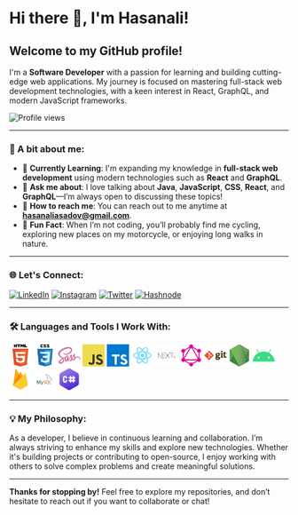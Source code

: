 # Hi there 👋, I'm Hasanali!

## Welcome to my GitHub profile!

I'm a **Software Developer** with a passion for learning and building cutting-edge web applications. My journey is focused on mastering full-stack web development technologies, with a keen interest in React, GraphQL, and modern JavaScript frameworks.

![Profile views](https://komarev.com/ghpvc/?username=hasanasadov1406&label=Profile%20Views&color=0e75b6&style=flat-square)

---

### 🚀 A bit about me:

- 🌱 **Currently Learning**: I'm expanding my knowledge in **full-stack web development** using modern technologies such as **React** and **GraphQL**.
- 💬 **Ask me about**: I love talking about **Java**, **JavaScript**, **CSS**, **React**, and **GraphQL**—I’m always open to discussing these topics!
- 📧 **How to reach me**: You can reach out to me anytime at **hasanaliasadov@gmail.com**.
- 🎯 **Fun Fact**: When I’m not coding, you’ll probably find me cycling, exploring new places on my motorcycle, or enjoying long walks in nature.

---

### 🌐 Let's Connect:

[![LinkedIn](https://img.shields.io/badge/LinkedIn-0A66C2?style=for-the-badge&logo=linkedin&logoColor=white)](https://www.linkedin.com/in/hasanali-asadov-87775727a)
[![Instagram](https://img.shields.io/badge/Instagram-E4405F?style=for-the-badge&logo=instagram&logoColor=white)](https://www.instagram.com/hasan.asadd)
[![Twitter](https://img.shields.io/badge/Twitter-1DA1F2?style=for-the-badge&logo=twitter&logoColor=white)](https://twitter.com/HesenEsedov6)
[![Hashnode](https://img.shields.io/badge/Hashnode-2962FF?style=for-the-badge&logo=hashnode&logoColor=white)](https://hashnode.com/@your-hashnode-username)

---

### 🛠️ Languages and Tools I Work With:

<p align="left">
  <img src="https://raw.githubusercontent.com/github/explore/main/topics/html/html.png" alt="HTML5" width="40" height="40"/>
  <img src="https://raw.githubusercontent.com/github/explore/main/topics/css/css.png" alt="CSS3" width="40" height="40"/>
  <img src="https://raw.githubusercontent.com/github/explore/main/topics/sass/sass.png" alt="Sass" width="40" height="40"/>
  <img src="https://raw.githubusercontent.com/github/explore/main/topics/javascript/javascript.png" alt="JavaScript" width="40" height="40"/>
  <img src="https://raw.githubusercontent.com/github/explore/main/topics/typescript/typescript.png" alt="TypeScript" width="40" height="40"/>
  <img src="https://raw.githubusercontent.com/github/explore/main/topics/react/react.png" alt="React" width="40" height="40"/>
  <img src="https://raw.githubusercontent.com/github/explore/main/topics/nextjs/nextjs.png" alt="Next.js" width="40" height="40"/>
  <img src="https://raw.githubusercontent.com/github/explore/main/topics/graphql/graphql.png" alt="GraphQL" width="40" height="40"/>
  <img src="https://raw.githubusercontent.com/github/explore/main/topics/git/git.png" alt="Git" width="40" height="40"/>
  <img src="https://raw.githubusercontent.com/github/explore/main/topics/nodejs/nodejs.png" alt="Node.js" width="40" height="40"/>
  <img src="https://raw.githubusercontent.com/github/explore/main/topics/android/android.png" alt="Android" width="40" height="40"/>
  <img src="https://raw.githubusercontent.com/github/explore/main/topics/firebase/firebase.png" alt="Firebase" width="40" height="40"/>
  <img src="https://raw.githubusercontent.com/github/explore/main/topics/mysql/mysql.png" alt="MySQL" width="40" height="40"/>
  <img src="https://raw.githubusercontent.com/github/explore/main/topics/csharp/csharp.png" alt="C#" width="40" height="40"/>
</p>

---

### 💡 My Philosophy:

As a developer, I believe in continuous learning and collaboration. I’m always striving to enhance my skills and explore new technologies. Whether it's building projects or contributing to open-source, I enjoy working with others to solve complex problems and create meaningful solutions.

---

**Thanks for stopping by!** Feel free to explore my repositories, and don’t hesitate to reach out if you want to collaborate or chat!
